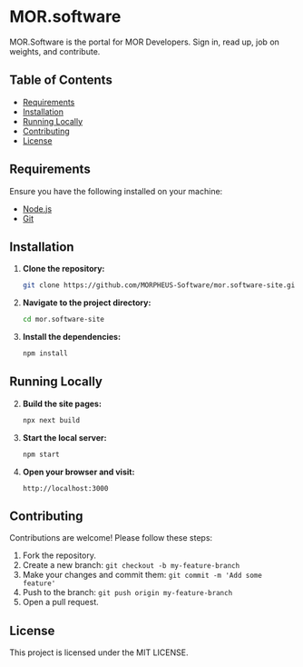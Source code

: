 # MOR.software

MOR.Software is the portal for MOR Developers. Sign in, read up, job on weights, and contribute.

## Table of Contents

- [Requirements](#requirements)
- [Installation](#installation)
- [Running Locally](#running-locally)
- [Contributing](#contributing)
- [License](#license)

## Requirements

Ensure you have the following installed on your machine:

- [Node.js](https://nodejs.org/)
- [Git](https://git-scm.com/)

## Installation

1. **Clone the repository:**

   ```bash
   git clone https://github.com/MORPHEUS-Software/mor.software-site.git
   ```

2. **Navigate to the project directory:**

   ```bash
   cd mor.software-site
   ```

3. **Install the dependencies:**

   ```bash
   npm install
   ```

## Running Locally

2. **Build the site pages:**

   ```bash
   npx next build
   ```

3. **Start the local server:**

   ```bash
   npm start
   ```

4. **Open your browser and visit:**

   ```
   http://localhost:3000
   ```

## Contributing

Contributions are welcome! Please follow these steps:

1. Fork the repository.
2. Create a new branch: `git checkout -b my-feature-branch`
3. Make your changes and commit them: `git commit -m 'Add some feature'`
4. Push to the branch: `git push origin my-feature-branch`
5. Open a pull request.

## License

This project is licensed under the MIT LICENSE.
